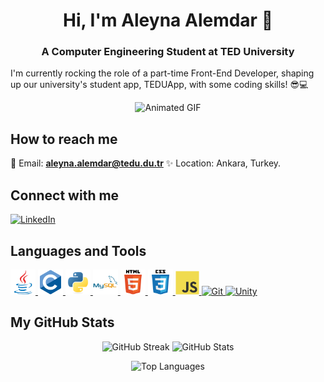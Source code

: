 
<h1 align="center">Hi, I'm Aleyna Alemdar 👋</h1>
<h3 align="center">A Computer Engineering Student at TED University </h3>

I'm currently rocking the role of a part-time Front-End Developer, shaping up our university's student app, TEDUApp, with some coding skills! 😎💻

<p align="center">
  <img src="https://media.giphy.com/media/NgurY1o4z080Jfoyzw/giphy.gif" alt="Animated GIF" width="200" height="200">
</p>

##  How to reach me

 💌 Email: **aleyna.alemdar@tedu.du.tr**
 ✨ Location: Ankara, Turkey.

##  Connect with me

<p align="left">
  <a href="https://linkedin.com/in/aleynaalemdar" target="_blank">
    <img src="https://raw.githubusercontent.com/rahuldkjain/github-profile-readme-generator/master/src/images/icons/Social/linked-in-alt.svg" alt="LinkedIn" height="30" width="40">
  </a>
</p>

##  Languages and Tools

<p align="left">
  <a href="https://www.java.com" target="_blank" rel="noreferrer">
    <img src="https://raw.githubusercontent.com/devicons/devicon/master/icons/java/java-original.svg" alt="Java" width="40" height="40">
  </a>
  <a href="https://www.cprogramming.com/" target="_blank" rel="noreferrer">
    <img src="https://raw.githubusercontent.com/devicons/devicon/master/icons/c/c-original.svg" alt="C" width="40" height="40">
  </a>
  <a href="https://www.python.org" target="_blank" rel="noreferrer">
    <img src="https://raw.githubusercontent.com/devicons/devicon/master/icons/python/python-original.svg" alt="Python" width="40" height="40">
  </a>
  <a href="https://www.mysql.com/" target="_blank" rel="noreferrer">
    <img src="https://raw.githubusercontent.com/devicons/devicon/master/icons/mysql/mysql-original-wordmark.svg" alt="MySQL" width="40" height="40">
  </a>
  <a href="https://www.w3.org/html/" target="_blank" rel="noreferrer">
    <img src="https://raw.githubusercontent.com/devicons/devicon/master/icons/html5/html5-original-wordmark.svg" alt="HTML5" width="40" height="40">
  </a>
  <a href="https://www.w3schools.com/css/" target="_blank" rel="noreferrer">
    <img src="https://raw.githubusercontent.com/devicons/devicon/master/icons/css3/css3-original-wordmark.svg" alt="CSS3" width="40" height="40">
  </a>
  <a href="https://developer.mozilla.org/en-US/docs/Web/JavaScript" target="_blank" rel="noreferrer">
    <img src="https://raw.githubusercontent.com/devicons/devicon/master/icons/javascript/javascript-original.svg" alt="JavaScript" width="38" height="38">
  </a>
  <a href="https://git-scm.com/" target="_blank" rel="noreferrer">
    <img src="https://www.vectorlogo.zone/logos/git-scm/git-scm-icon.svg" alt="Git" width="40" height="40">
  </a>
  <a href="https://unity.com/" target="_blank" rel="noreferrer">
    <img src="https://www.vectorlogo.zone/logos/unity3d/unity3d-icon.svg" alt="Unity" width="40" height="40">
  </a>
</p>

## My GitHub Stats


<!-- Top two images -->
<p align="center" class="github-stats-container">
  <img src="https://github-readme-streak-stats.herokuapp.com/?user=aleynaalemdar&theme=graywhite" alt="GitHub Streak" width="400" height="150">
  <img src="https://github-readme-stats.vercel.app/api?username=aleynaalemdar&show_icons=true&theme=graywhite" alt="GitHub Stats" width="400" height="150">
</p>

<!-- Bottom image -->
<p align="center" class="github-stats-container">
  <img src="https://github-readme-stats.vercel.app/api/top-langs/?username=aleynaalemdar&theme=graywhite&hide_border=false&include_all_commits=false&count_private=false&layout=compact" alt="Top Languages" width="400" height="150">
</p>



  

